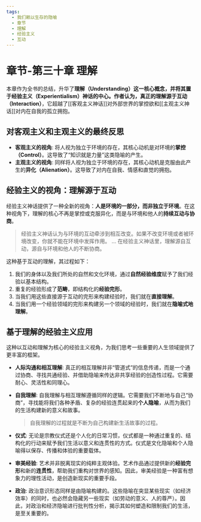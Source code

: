 ```yaml
---
tags:
  - 我们赖以生存的隐喻
  - 章节
  - 理解
  - 经验主义
  - 互动
---
```


# 章节-第三十章 理解

本章作为全书的总结，升华了**理解（Understanding）**这一核心概念，并将其置于**经验主义（Experientialism）**神话的中心。作者认为，真正的理解源于**互动（Interaction）**，它超越了[[客观主义神话]]对外部世界的掌控欲和[[主观主义神话]]对内在自我的孤立拥抱。

## 对客观主义和主观主义的最终反思

-   **客观主义的视角**: 将人视为独立于环境的存在，其核心动机是对环境的**掌控（Control）**。这导致了“知识就是力量”这类隐喻的产生。
-   **主观主义的视角**: 同样将人视为独立于环境的存在，其核心动机是克服由此产生的**异化（Alienation）**。这导致了对内在自我、情感和直觉的拥抱。

## 经验主义的视角：理解源于互动

经验主义神话提供了一种全新的视角：**人是环境的一部分，而非独立于环境**。在这种视角下，理解的核心不再是掌控或克服异化，而是与环境和他人的**持续互动与协商**。

> 经验主义神话认为与环境的互动牵涉到相互改变。如果不改变环境或者被环境改变，你就不能在环境中发挥作用。
> ...
> 在经验主义神话里，理解源自互动，源自与环境和他人的不断协商。

这种基于互动的理解，其过程如下：
1.  我们的身体以及我们所处的自然和文化环境，通过**自然经验维度**赋予了我们经验以基本结构。
2.  重复的经验形成了**范畴**，即结构化的**经验完形**。
3.  当我们用这些直接源于互动的完形来构建经验时，我们就在**直接理解**。
4.  当我们用一个经验领域的完形来构建另一个领域的经验时，我们就在**隐喻式地理解**。

## 基于理解的经验主义应用

这种以互动和理解为核心的经验主义视角，为我们思考一些重要的人生领域提供了更丰富的框架。

-   **人际沟通和相互理解**: 真正的相互理解并非“管道式”的信息传递，而是一个通过协商、寻找共通经验、并借助隐喻来传达非共享经验的创造性过程。它需要耐心、灵活性和同理心。

-   **自我理解**: 自我理解与相互理解遵循同样的逻辑。它需要我们不断地与自己“协商”，寻找能将我们各种矛盾、复杂的经验连贯起来的**个人隐喻**，从而为我们的生活构建新的意义和故事。
    > 自我理解的过程就是不断为自己构建新生活故事的过程。

-   **仪式**: 无论是宗教仪式还是个人化的日常习惯，仪式都是一种通过重复的、结构化的行动来赋予我们生活以意义和连贯性的方式。仪式是文化隐喻和个人隐喻得以保存、传播和体验的重要载体。

-   **审美经验**: 艺术并非脱离现实的纯粹主观体验。艺术作品通过提供新的**经验完形**和新的**连贯性**，帮助我们重构对世界的感知。因此，审美经验是一种富有想象力的理性活动，是创造新现实的重要手段。

-   **政治**: 政治意识形态同样是由隐喻构建的。这些隐喻在突显某些现实（如经济效率）的同时，也必然会隐藏另一些现实（如劳动的意义、人的尊严）。因此，对政治和经济隐喻进行批判性分析，揭示其如何塑造和限制我们的生活，是至关重要的。